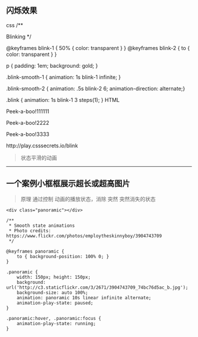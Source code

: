 ## 闪烁效果

css
/**

Blinking */

@keyframes blink-1 { 50% { color: transparent } }
@keyframes blink-2 { to { color: transparent } }

p {
padding: 1em;
background: gold;
}

.blink-smooth-1 {
animation: 1s blink-1 infinite;
}

.blink-smooth-2 {
animation: .5s blink-2 6;
animation-direction: alternate;}

.blink {
animation: 1s blink-1 3 steps(1);
}
HTML

<p class="blink-smooth-1">Peek-a-boo!111111</p>
<p class="blink-smooth-2">Peek-a-boo!2222</p>
<p class="blink">Peek-a-boo!3333</p>
http://play.csssecrets.io/blink


> 状态平滑的动画
------------

##  一个案例小框框展示超长或超高图片 
> 原理   通过控制 动画的播放状态，消除 突然 突然消失的状态
```
<div class="panoramic"></div>
```
```
/**
 * Smooth state animations
 * Photo credits: https://www.flickr.com/photos/employtheskinnyboy/3904743709
 */

@keyframes panoramic {
	to { background-position: 100% 0; }
}

.panoramic {
	width: 150px; height: 150px;
	background: url('http://c3.staticflickr.com/3/2671/3904743709_74bc76d5ac_b.jpg');
	background-size: auto 100%;	
	animation: panoramic 10s linear infinite alternate;
	animation-play-state: paused;
}

.panoramic:hover, .panoramic:focus {
	animation-play-state: running;
}
```
